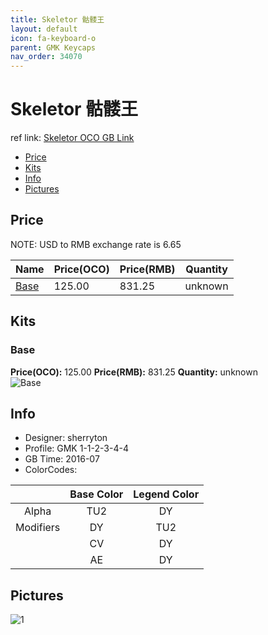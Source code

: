 ```yaml
---
title: Skeletor 骷髅王
layout: default
icon: fa-keyboard-o
parent: GMK Keycaps
nav_order: 34070
---
```


# Skeletor 骷髅王

ref link: [Skeletor OCO GB Link](https://www.originativeco.com/products/skeletor)

* [Price](#price)
* [Kits](#kits)
* [Info](#info)
* [Pictures](#pictures)


## Price  
NOTE: USD to RMB exchange rate is 6.65

| Name          | Price(OCO)    |  Price(RMB) | Quantity |
| ------------- | ------------ |  ---------- | -------- |
|[Base](#base)|125.00|831.25|unknown|


## Kits
### Base
**Price(OCO):** 125.00    **Price(RMB):** 831.25    **Quantity:** unknown  
<img src="{{ 'assets/images/gmk-keycaps/skeletor/kits_pics/base.png' | relative_url }}" alt="Base" class="image featured">


## Info
* Designer: sherryton
* Profile: GMK 1-1-2-3-4-4
* GB Time: 2016-07
* ColorCodes: 

| |Base Color     | Legend Color
| :-------------: | :-------------: | :------------:
|Alpha|TU2|DY
|Modifiers|DY|TU2
||CV|DY
||AE|DY


## Pictures
<img src="{{ 'assets/images/gmk-keycaps/skeletor/rendering_pics/1.jpg' | relative_url }}" alt="1" class="image featured">
